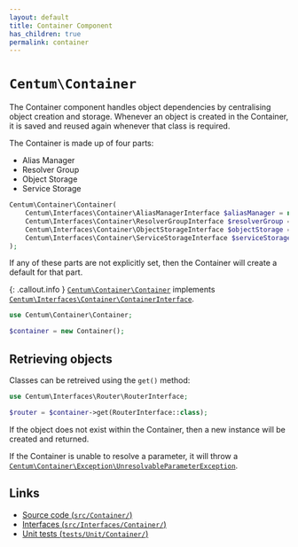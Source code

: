 ```yaml
---
layout: default
title: Container Component
has_children: true
permalink: container
---
```




# `Centum\Container`

The Container component handles object dependencies by centralising object creation and storage.
Whenever an object is created in the Container, it is saved and reused again whenever that class is required.

The Container is made up of four parts:

- Alias Manager
- Resolver Group
- Object Storage
- Service Storage

```php
Centum\Container\Container(
    Centum\Interfaces\Container\AliasManagerInterface $aliasManager = null,
    Centum\Interfaces\Container\ResolverGroupInterface $resolverGroup = null,
    Centum\Interfaces\Container\ObjectStorageInterface $objectStorage = null,
    Centum\Interfaces\Container\ServiceStorageInterface $serviceStorage = null
);
```

If any of these parts are not explicitly set, then the Container will create a default for that part.

{: .callout.info }
[`Centum\Container\Container`](https://github.com/SidRoberts/centum/blob/main/src/Container/Container.php) implements [`Centum\Interfaces\Container\ContainerInterface`](https://github.com/SidRoberts/centum/blob/main/src/Interfaces/Container/ContainerInterface.php).

```php
use Centum\Container\Container;

$container = new Container();
```



## Retrieving objects

Classes can be retreived using the `get()` method:

```php
use Centum\Interfaces\Router\RouterInterface;

$router = $container->get(RouterInterface::class);
```

If the object does not exist within the Container, then a new instance will be created and returned.

If the Container is unable to resolve a parameter, it will throw a [`Centum\Container\Exception\UnresolvableParameterException`](https://github.com/SidRoberts/centum/blob/main/src/Container/Exception/UnresolvableParameterException.php).



## Links

- [Source code (`src/Container/`)](https://github.com/SidRoberts/centum/blob/main/src/Container/)
- [Interfaces (`src/Interfaces/Container/`)](https://github.com/SidRoberts/centum/blob/main/src/Interfaces/Container/)
- [Unit tests (`tests/Unit/Container/`)](https://github.com/SidRoberts/centum/blob/main/tests/Unit/Container/)
